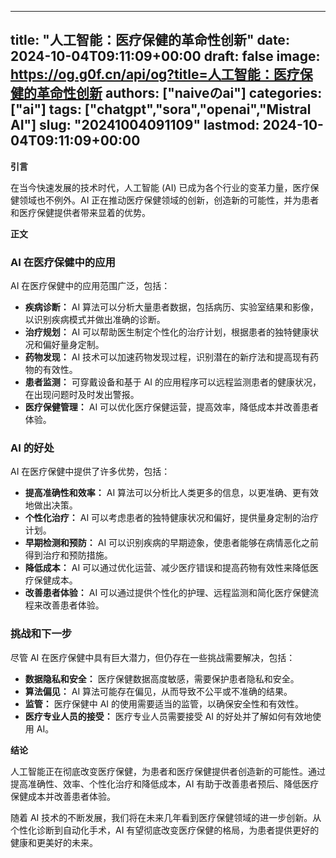 
---
title: "人工智能：医疗保健的革命性创新"
date: 2024-10-04T09:11:09+00:00
draft: false
image: https://og.g0f.cn/api/og?title=人工智能：医疗保健的革命性创新
authors: ["naiveのai"]
categories: ["ai"]
tags: ["chatgpt","sora","openai","Mistral AI"]
slug: "20241004091109"
lastmod: 2024-10-04T09:11:09+00:00
---
**引言**

在当今快速发展的技术时代，人工智能 (AI) 已成为各个行业的变革力量，医疗保健领域也不例外。AI 正在推动医疗保健领域的创新，创造新的可能性，并为患者和医疗保健提供者带来显着的优势。

**正文**

### AI 在医疗保健中的应用

AI 在医疗保健中的应用范围广泛，包括：

- **疾病诊断：** AI 算法可以分析大量患者数据，包括病历、实验室结果和影像，以识别疾病模式并做出准确的诊断。
- **治疗规划：** AI 可以帮助医生制定个性化的治疗计划，根据患者的独特健康状况和偏好量身定制。
- **药物发现：** AI 技术可以加速药物发现过程，识别潜在的新疗法和提高现有药物的有效性。
- **患者监测：** 可穿戴设备和基于 AI 的应用程序可以远程监测患者的健康状况，在出现问题时及时发出警报。
- **医疗保健管理：** AI 可以优化医疗保健运营，提高效率，降低成本并改善患者体验。

### AI 的好处

AI 在医疗保健中提供了许多优势，包括：

- **提高准确性和效率：** AI 算法可以分析比人类更多的信息，以更准确、更有效地做出决策。
- **个性化治疗：** AI 可以考虑患者的独特健康状况和偏好，提供量身定制的治疗计划。
- **早期检测和预防：** AI 可以识别疾病的早期迹象，使患者能够在病情恶化之前得到治疗和预防措施。
- **降低成本：** AI 可以通过优化运营、减少医疗错误和提高药物有效性来降低医疗保健成本。
- **改善患者体验：** AI 可以通过提供个性化的护理、远程监测和简化医疗保健流程来改善患者体验。

### 挑战和下一步

尽管 AI 在医疗保健中具有巨大潜力，但仍存在一些挑战需要解决，包括：

- **数据隐私和安全：** 医疗保健数据高度敏感，需要保护患者隐私和安全。
- **算法偏见：** AI 算法可能存在偏见，从而导致不公平或不准确的结果。
- **监管：** 医疗保健中 AI 的使用需要适当的监管，以确保安全性和有效性。
- **医疗专业人员的接受：** 医疗专业人员需要接受 AI 的好处并了解如何有效地使用 AI。

**结论**

人工智能正在彻底改变医疗保健，为患者和医疗保健提供者创造新的可能性。通过提高准确性、效率、个性化治疗和降低成本，AI 有助于改善患者预后、降低医疗保健成本并改善患者体验。

随着 AI 技术的不断发展，我们将在未来几年看到医疗保健领域的进一步创新。从个性化诊断到自动化手术，AI 有望彻底改变医疗保健的格局，为患者提供更好的健康和更美好的未来。